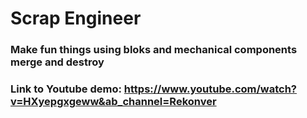 # Scrap Engineer

### Make fun things using bloks and mechanical components merge and destroy
### Link to Youtube demo: https://www.youtube.com/watch?v=HXyepgxgeww&ab_channel=Rekonver
